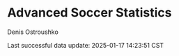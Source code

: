 # Advanced Soccer Statistics
Denis Ostroushko

<!-- gfm -->

Last successful data update: 2025-01-17 14:23:51 CST
